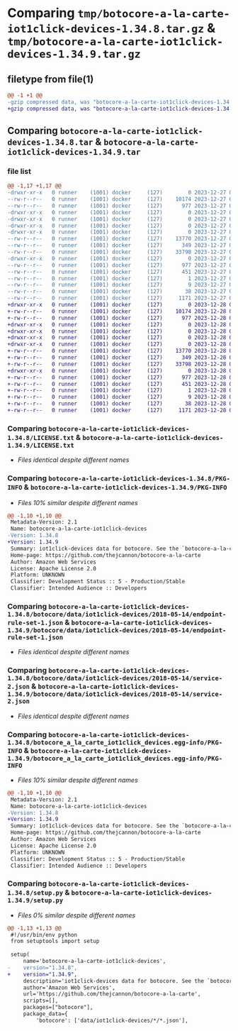 # Comparing `tmp/botocore-a-la-carte-iot1click-devices-1.34.8.tar.gz` & `tmp/botocore-a-la-carte-iot1click-devices-1.34.9.tar.gz`

## filetype from file(1)

```diff
@@ -1 +1 @@
-gzip compressed data, was "botocore-a-la-carte-iot1click-devices-1.34.8.tar", last modified: Wed Dec 27 01:06:48 2023, max compression
+gzip compressed data, was "botocore-a-la-carte-iot1click-devices-1.34.9.tar", last modified: Thu Dec 28 01:06:49 2023, max compression
```

## Comparing `botocore-a-la-carte-iot1click-devices-1.34.8.tar` & `botocore-a-la-carte-iot1click-devices-1.34.9.tar`

### file list

```diff
@@ -1,17 +1,17 @@
-drwxr-xr-x   0 runner    (1001) docker     (127)        0 2023-12-27 01:06:48.039329 botocore-a-la-carte-iot1click-devices-1.34.8/
--rw-r--r--   0 runner    (1001) docker     (127)    10174 2023-12-27 01:06:47.000000 botocore-a-la-carte-iot1click-devices-1.34.8/LICENSE.txt
--rw-r--r--   0 runner    (1001) docker     (127)      977 2023-12-27 01:06:48.039329 botocore-a-la-carte-iot1click-devices-1.34.8/PKG-INFO
-drwxr-xr-x   0 runner    (1001) docker     (127)        0 2023-12-27 01:06:48.039329 botocore-a-la-carte-iot1click-devices-1.34.8/botocore/
-drwxr-xr-x   0 runner    (1001) docker     (127)        0 2023-12-27 01:06:48.039329 botocore-a-la-carte-iot1click-devices-1.34.8/botocore/data/
-drwxr-xr-x   0 runner    (1001) docker     (127)        0 2023-12-27 01:06:48.039329 botocore-a-la-carte-iot1click-devices-1.34.8/botocore/data/iot1click-devices/
-drwxr-xr-x   0 runner    (1001) docker     (127)        0 2023-12-27 01:06:48.039329 botocore-a-la-carte-iot1click-devices-1.34.8/botocore/data/iot1click-devices/2018-05-14/
--rw-r--r--   0 runner    (1001) docker     (127)    13770 2023-12-27 01:06:29.000000 botocore-a-la-carte-iot1click-devices-1.34.8/botocore/data/iot1click-devices/2018-05-14/endpoint-rule-set-1.json
--rw-r--r--   0 runner    (1001) docker     (127)      349 2023-12-27 01:06:29.000000 botocore-a-la-carte-iot1click-devices-1.34.8/botocore/data/iot1click-devices/2018-05-14/paginators-1.json
--rw-r--r--   0 runner    (1001) docker     (127)    33798 2023-12-27 01:06:29.000000 botocore-a-la-carte-iot1click-devices-1.34.8/botocore/data/iot1click-devices/2018-05-14/service-2.json
-drwxr-xr-x   0 runner    (1001) docker     (127)        0 2023-12-27 01:06:48.039329 botocore-a-la-carte-iot1click-devices-1.34.8/botocore_a_la_carte_iot1click_devices.egg-info/
--rw-r--r--   0 runner    (1001) docker     (127)      977 2023-12-27 01:06:48.000000 botocore-a-la-carte-iot1click-devices-1.34.8/botocore_a_la_carte_iot1click_devices.egg-info/PKG-INFO
--rw-r--r--   0 runner    (1001) docker     (127)      451 2023-12-27 01:06:48.000000 botocore-a-la-carte-iot1click-devices-1.34.8/botocore_a_la_carte_iot1click_devices.egg-info/SOURCES.txt
--rw-r--r--   0 runner    (1001) docker     (127)        1 2023-12-27 01:06:48.000000 botocore-a-la-carte-iot1click-devices-1.34.8/botocore_a_la_carte_iot1click_devices.egg-info/dependency_links.txt
--rw-r--r--   0 runner    (1001) docker     (127)        9 2023-12-27 01:06:48.000000 botocore-a-la-carte-iot1click-devices-1.34.8/botocore_a_la_carte_iot1click_devices.egg-info/top_level.txt
--rw-r--r--   0 runner    (1001) docker     (127)       38 2023-12-27 01:06:48.039329 botocore-a-la-carte-iot1click-devices-1.34.8/setup.cfg
--rw-r--r--   0 runner    (1001) docker     (127)     1171 2023-12-27 01:06:47.000000 botocore-a-la-carte-iot1click-devices-1.34.8/setup.py
+drwxr-xr-x   0 runner    (1001) docker     (127)        0 2023-12-28 01:06:49.546339 botocore-a-la-carte-iot1click-devices-1.34.9/
+-rw-r--r--   0 runner    (1001) docker     (127)    10174 2023-12-28 01:06:49.000000 botocore-a-la-carte-iot1click-devices-1.34.9/LICENSE.txt
+-rw-r--r--   0 runner    (1001) docker     (127)      977 2023-12-28 01:06:49.546339 botocore-a-la-carte-iot1click-devices-1.34.9/PKG-INFO
+drwxr-xr-x   0 runner    (1001) docker     (127)        0 2023-12-28 01:06:49.546339 botocore-a-la-carte-iot1click-devices-1.34.9/botocore/
+drwxr-xr-x   0 runner    (1001) docker     (127)        0 2023-12-28 01:06:49.546339 botocore-a-la-carte-iot1click-devices-1.34.9/botocore/data/
+drwxr-xr-x   0 runner    (1001) docker     (127)        0 2023-12-28 01:06:49.546339 botocore-a-la-carte-iot1click-devices-1.34.9/botocore/data/iot1click-devices/
+drwxr-xr-x   0 runner    (1001) docker     (127)        0 2023-12-28 01:06:49.546339 botocore-a-la-carte-iot1click-devices-1.34.9/botocore/data/iot1click-devices/2018-05-14/
+-rw-r--r--   0 runner    (1001) docker     (127)    13770 2023-12-28 01:06:26.000000 botocore-a-la-carte-iot1click-devices-1.34.9/botocore/data/iot1click-devices/2018-05-14/endpoint-rule-set-1.json
+-rw-r--r--   0 runner    (1001) docker     (127)      349 2023-12-28 01:06:26.000000 botocore-a-la-carte-iot1click-devices-1.34.9/botocore/data/iot1click-devices/2018-05-14/paginators-1.json
+-rw-r--r--   0 runner    (1001) docker     (127)    33798 2023-12-28 01:06:26.000000 botocore-a-la-carte-iot1click-devices-1.34.9/botocore/data/iot1click-devices/2018-05-14/service-2.json
+drwxr-xr-x   0 runner    (1001) docker     (127)        0 2023-12-28 01:06:49.546339 botocore-a-la-carte-iot1click-devices-1.34.9/botocore_a_la_carte_iot1click_devices.egg-info/
+-rw-r--r--   0 runner    (1001) docker     (127)      977 2023-12-28 01:06:49.000000 botocore-a-la-carte-iot1click-devices-1.34.9/botocore_a_la_carte_iot1click_devices.egg-info/PKG-INFO
+-rw-r--r--   0 runner    (1001) docker     (127)      451 2023-12-28 01:06:49.000000 botocore-a-la-carte-iot1click-devices-1.34.9/botocore_a_la_carte_iot1click_devices.egg-info/SOURCES.txt
+-rw-r--r--   0 runner    (1001) docker     (127)        1 2023-12-28 01:06:49.000000 botocore-a-la-carte-iot1click-devices-1.34.9/botocore_a_la_carte_iot1click_devices.egg-info/dependency_links.txt
+-rw-r--r--   0 runner    (1001) docker     (127)        9 2023-12-28 01:06:49.000000 botocore-a-la-carte-iot1click-devices-1.34.9/botocore_a_la_carte_iot1click_devices.egg-info/top_level.txt
+-rw-r--r--   0 runner    (1001) docker     (127)       38 2023-12-28 01:06:49.546339 botocore-a-la-carte-iot1click-devices-1.34.9/setup.cfg
+-rw-r--r--   0 runner    (1001) docker     (127)     1171 2023-12-28 01:06:49.000000 botocore-a-la-carte-iot1click-devices-1.34.9/setup.py
```

### Comparing `botocore-a-la-carte-iot1click-devices-1.34.8/LICENSE.txt` & `botocore-a-la-carte-iot1click-devices-1.34.9/LICENSE.txt`

 * *Files identical despite different names*

### Comparing `botocore-a-la-carte-iot1click-devices-1.34.8/PKG-INFO` & `botocore-a-la-carte-iot1click-devices-1.34.9/PKG-INFO`

 * *Files 10% similar despite different names*

```diff
@@ -1,10 +1,10 @@
 Metadata-Version: 2.1
 Name: botocore-a-la-carte-iot1click-devices
-Version: 1.34.8
+Version: 1.34.9
 Summary: iot1click-devices data for botocore. See the `botocore-a-la-carte` package for more info.
 Home-page: https://github.com/thejcannon/botocore-a-la-carte
 Author: Amazon Web Services
 License: Apache License 2.0
 Platform: UNKNOWN
 Classifier: Development Status :: 5 - Production/Stable
 Classifier: Intended Audience :: Developers
```

### Comparing `botocore-a-la-carte-iot1click-devices-1.34.8/botocore/data/iot1click-devices/2018-05-14/endpoint-rule-set-1.json` & `botocore-a-la-carte-iot1click-devices-1.34.9/botocore/data/iot1click-devices/2018-05-14/endpoint-rule-set-1.json`

 * *Files identical despite different names*

### Comparing `botocore-a-la-carte-iot1click-devices-1.34.8/botocore/data/iot1click-devices/2018-05-14/service-2.json` & `botocore-a-la-carte-iot1click-devices-1.34.9/botocore/data/iot1click-devices/2018-05-14/service-2.json`

 * *Files identical despite different names*

### Comparing `botocore-a-la-carte-iot1click-devices-1.34.8/botocore_a_la_carte_iot1click_devices.egg-info/PKG-INFO` & `botocore-a-la-carte-iot1click-devices-1.34.9/botocore_a_la_carte_iot1click_devices.egg-info/PKG-INFO`

 * *Files 10% similar despite different names*

```diff
@@ -1,10 +1,10 @@
 Metadata-Version: 2.1
 Name: botocore-a-la-carte-iot1click-devices
-Version: 1.34.8
+Version: 1.34.9
 Summary: iot1click-devices data for botocore. See the `botocore-a-la-carte` package for more info.
 Home-page: https://github.com/thejcannon/botocore-a-la-carte
 Author: Amazon Web Services
 License: Apache License 2.0
 Platform: UNKNOWN
 Classifier: Development Status :: 5 - Production/Stable
 Classifier: Intended Audience :: Developers
```

### Comparing `botocore-a-la-carte-iot1click-devices-1.34.8/setup.py` & `botocore-a-la-carte-iot1click-devices-1.34.9/setup.py`

 * *Files 0% similar despite different names*

```diff
@@ -1,13 +1,13 @@
 #!/usr/bin/env python
 from setuptools import setup
 
 setup(
     name='botocore-a-la-carte-iot1click-devices',
-    version="1.34.8",
+    version="1.34.9",
     description='iot1click-devices data for botocore. See the `botocore-a-la-carte` package for more info.',
     author='Amazon Web Services',
     url='https://github.com/thejcannon/botocore-a-la-carte',
     scripts=[],
     packages=["botocore"],
     package_data={
         'botocore': ['data/iot1click-devices/*/*.json'],
```

